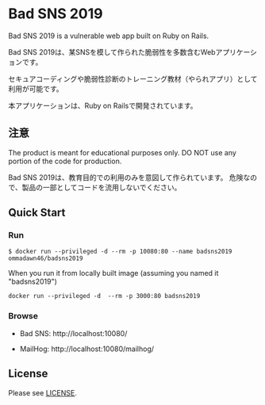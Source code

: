 # Bad SNS 2019

Bad SNS 2019 is a vulnerable web app built on Ruby on Rails.

Bad SNS 2019は、某SNSを模して作られた脆弱性を多数含むWebアプリケーションです。

セキュアコーディングや脆弱性診断のトレーニング教材（やられアプリ）として利用が可能です。

本アプリケーションは、Ruby on Railsで開発されています。


## 注意

The product is meant for educational purposes only.
DO NOT use any portion of the code for production.

Bad SNS 2019は、教育目的での利用のみを意図して作られています。
危険なので、製品の一部としてコードを流用しないでください。


## Quick Start

### Run

```
$ docker run --privileged -d --rm -p 10080:80 --name badsns2019 ommadawn46/badsns2019
```

When you run it from locally built image (assuming you named it "badsns2019")
```
docker run --privileged -d  --rm -p 3000:80 badsns2019
```


### Browse

- Bad SNS: http://localhost:10080/

- MailHog: http://localhost:10080/mailhog/


## License

Please see [LICENSE](https://github.com/ommadawn46/badsns2019/blob/master/LICENSE).
